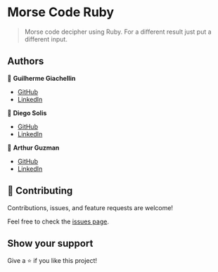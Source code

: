 # Morse Code Ruby

> Morse code decipher using Ruby. For a different result just put a different input. 

## Authors

👤 **Guilherme Giachellin**

- [GitHub](https://github.com/GuilhermeGiachellin)
- [LinkedIn](https://www.linkedin.com/in/guilherme-giachellin-2599771b9/)

👤 **Diego Solis**

- [GitHub](https://github.com/disc3110)
- [LinkedIn](https://www.linkedin.com/in/diego-solis-cuevas/)

👤 **Arthur Guzman**

- [GitHub](https://github.com/ArthurGC)
- [LinkedIn](https://www.linkedin.com/in/alxguzmanc/)

## 🤝 Contributing

Contributions, issues, and feature requests are welcome!

Feel free to check the [issues page](https://github.com/GuilhermeGiachellin/vet-clinic-DB/issues).

## Show your support

Give a ⭐️ if you like this project!
